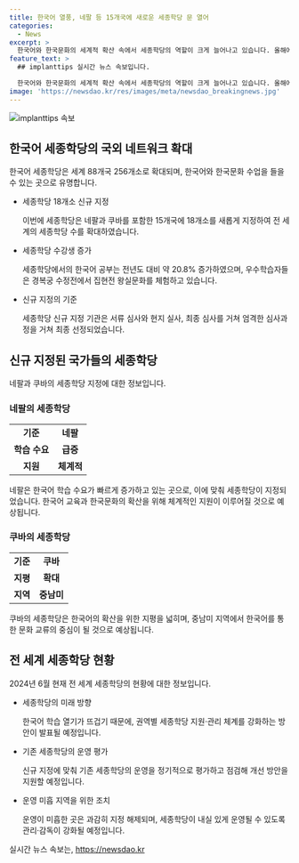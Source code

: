 ```yaml
---
title: 한국어 열풍, 네팔 등 15개국에 새로운 세종학당 문 열어
categories:
  - News
excerpt: >
  한국어와 한국문화의 세계적 확산 속에서 세종학당의 역할이 크게 늘어나고 있습니다. 올해에는 네팔과 쿠바를 포함한 15개국에 새로운 세종학당 18개소가 지정됐는데, 이는 세종학당의 전세계적 확대를 보여줍니다. 또한 한국어 교육에 대한 열정은 뜨겁다는 것을 입증하는데, 최근 5년 동안 가장 높은 경쟁률을 기록했습니다. 이에 정책 담당자는 세종학당의 지원·관리 체계를 강화하고 지속 가능한 한국어와 한국문화의 확산을 촉진할 계획이라고 강조했습니다.
feature_text: >
  ## implanttips 실시간 뉴스 속보입니다.

  한국어와 한국문화의 세계적 확산 속에서 세종학당의 역할이 크게 늘어나고 있습니다. 올해에는 네팔과 쿠바를 포함한 15개국에 새로운 세종학당 18개소가 지정됐는데, 이는 세종학당의 전세계적 확대를 보여줍니다. 또한 한국어 교육에 대한 열정은 뜨겁다는 것을 입증하는데, 최근 5년 동안 가장 높은 경쟁률을 기록했습니다. 이에 정책 담당자는 세종학당의 지원·관리 체계를 강화하고 지속 가능한 한국어와 한국문화의 확산을 촉진할 계획이라고 강조했습니다.
image: 'https://newsdao.kr/res/images/meta/newsdao_breakingnews.jpg'
---
```


<p><img src="https://newsdao.kr/res/images/meta/newsdao_breakingnews.jpg" alt="implanttips 속보" /></p>

<h2 data-ke-size="size26">한국어 세종학당의 국외 네트워크 확대</h2>

<p data-ke-size="size16">한국어 세종학당은 세계 88개국 256개소로 확대되며, 한국어와 한국문화 수업을 들을 수 있는 곳으로 유명합니다.</p>

<ul>
<li>세종학당 18개소 신규 지정</li>
<p>이번에 세종학당은 네팔과 쿠바를 포함한 15개국에 18개소를 새롭게 지정하여 전 세계의 세종학당 수를 확대하였습니다.</p>
<li>세종학당 수강생 증가</li>
<p>세종학당에서의 한국어 공부는 전년도 대비 약 20.8% 증가하였으며, 우수학습자들은 경복궁 수정전에서 집현전 왕실문화를 체험하고 있습니다.</p>
<li>신규 지정의 기준</li>
<p>세종학당 신규 지정 기관은 서류 심사와 현지 실사, 최종 심사를 거쳐 엄격한 심사과정을 거쳐 최종 선정되었습니다.</p>
</ul>

<h2 data-ke-size="size26">신규 지정된 국가들의 세종학당</h2>

<p data-ke-size="size16">네팔과 쿠바의 세종학당 지정에 대한 정보입니다.</p>

<h3 data-ke-size="size24">네팔의 세종학당</h3>

<table>
  <tr>
    <td style="text-align: center; height: 17px;"><b>기준</b></td>
    <td style="text-align: center; height: 17px;"><b>네팔</b></td>
  </tr>
  <tr>
    <td style="text-align: center; height: 17px;"><b>학습 수요</b></td>
    <td style="text-align: center; height: 17px;"><b>급증</b></td>
  </tr>
  <tr>
    <td style="text-align: center; height: 17px;"><b>지원</b></td>
    <td style="text-align: center; height: 17px;"><b>체계적</b></td>
  </tr>
</table>

<p>네팔은 한국어 학습 수요가 빠르게 증가하고 있는 곳으로, 이에 맞춰 세종학당이 지정되었습니다. 한국어 교육과 한국문화의 확산을 위해 체계적인 지원이 이루어질 것으로 예상됩니다.</p>

<h3 data-ke-size="size24">쿠바의 세종학당</h3>

<table>
  <tr>
    <td style="text-align: center; height: 17px;"><b>기준</b></td>
    <td style="text-align: center; height: 17px;"><b>쿠바</b></td>
  </tr>
  <tr>
    <td style="text-align: center; height: 17px;"><b>지평</b></td>
    <td style="text-align: center; height: 17px;"><b>확대</b></td>
  </tr>
  <tr>
    <td style="text-align: center; height: 17px;"><b>지역</b></td>
    <td style="text-align: center; height: 17px;"><b>중남미</b></td>
  </tr>
</table>

<p>쿠바의 세종학당은 한국어의 확산을 위한 지평을 넓히며, 중남미 지역에서 한국어를 통한 문화 교류의 중심이 될 것으로 예상됩니다.</p>

<h2 data-ke-size="size26">전 세계 세종학당 현황</h2>

<p data-ke-size="size16">2024년 6월 현재 전 세계 세종학당의 현황에 대한 정보입니다.</p>

<ul>
<li>세종학당의 미래 방향</li>
<p>한국어 학습 열기가 뜨겁기 때문에, 권역별 세종학당 지원·관리 체계를 강화하는 방안이 발표될 예정입니다.</p>
<li>기존 세종학당의 운영 평가</li>
<p>신규 지정에 맞춰 기존 세종학당의 운영을 정기적으로 평가하고 점검해 개선 방안을 지원할 예정입니다.</p>
<li>운영 미흡 지역을 위한 조치</li>
<p>운영이 미흡한 곳은 과감히 지정 해제되며, 세종학당이 내실 있게 운영될 수 있도록 관리·감독이 강화될 예정입니다.</p>
</ul>
실시간 뉴스 속보는, <a href="https://newsdao.kr" rel="dofollow">https://newsdao.kr</a>


